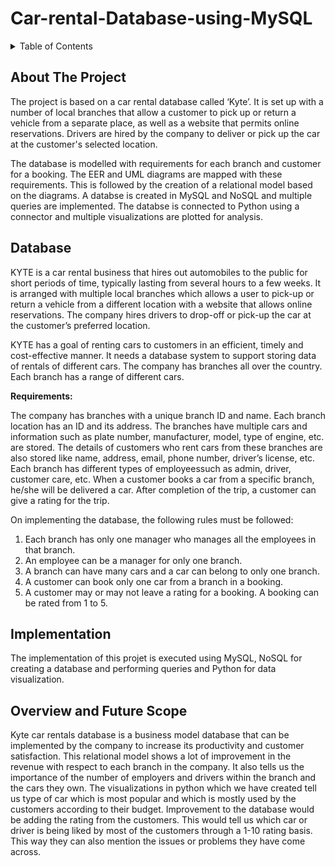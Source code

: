 # Car-rental-Database-using-MySQL

<details>
  <summary>Table of Contents</summary>
  <ol>
    
* [About The Project](#about-the-project)
* [Database](#database)
* [Implementation](#implementation)
* [Overview and Future Scope](#overview-and-future-scope)
   
  </ol>
</details>

## About The Project

The project is based on a car rental database called ‘Kyte’. It is set up with a number of local branches that allow a customer
to pick up or return a vehicle from a separate place, as well as a website that permits online reservations. Drivers are hired
by the company to deliver or pick up the car at the customer's selected location.

The database is modelled with requirements for each branch and customer for a booking. The EER and UML diagrams are mapped with
these requirements. This is followed by the creation of a relational model based on the diagrams. A databse is created in MySQL
and NoSQL and multiple queries are implemented. The databse is connected to Python using a connector and multiple visualizations
are plotted for analysis. 

## Database

KYTE is a car rental business that hires out automobiles to the public for short periods of time, typically lasting from several
hours to a few weeks. It is arranged with multiple local branches which allows a user to pick-up or return a vehicle from a
different location with a website that allows online reservations. The company hires drivers to drop-off or pick-up the car at the
customer’s preferred location.

KYTE has a goal of renting cars to customers in an efficient, timely and cost-effective manner. It needs a database system to
support storing data of rentals of different cars. The company has branches all over the country. Each branch has a range of
different cars.

**Requirements:**

The company has branches with a unique branch ID and name. Each branch location has an ID and its address. The branches have
multiple cars and information such as plate number, manufacturer, model, type of engine, etc. are stored. The details of
customers who rent cars from these branches are also stored like name, address, email, phone number, driver’s license, etc. Each
branch has different types of employeessuch as admin, driver, customer care, etc.
When a customer books a car from a specific branch, he/she will be delivered a car. After completion of the trip, a customer can
give a rating for the trip.

On implementing the database, the following rules must be followed:

1. Each branch has only one manager who manages all the employees in that branch.
2. An employee can be a manager for only one branch.
3. A branch can have many cars and a car can belong to only one branch.
4. A customer can book only one car from a branch in a booking.
5. A customer may or may not leave a rating for a booking. A booking can be rated from 1 to 5.

## Implementation

The implementation of this projet is executed using MySQL, NoSQL for creating a database and performing queries and Python for 
data visualization.

## Overview and Future Scope

Kyte car rentals database is a business model database that can be implemented by the company to increase its productivity
and customer satisfaction. This relational model shows a lot of improvement in the revenue with respect to each branch in
the company. It also tells us the importance of the number of employers and drivers within the branch and the cars they own.
The visualizations in python which we have created tell us type of car which is most popular and which is mostly used by the
customers according to their budget. Improvement to the database would be adding the rating from the customers. This would
tell us which car or driver is being liked by most of the customers through a 1-10 rating basis. This way they can also mention
the issues or problems they have come across.










